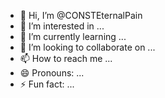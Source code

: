 - 👋 Hi, I’m @CONSTEternalPain
- 👀 I’m interested in ...
- 🌱 I’m currently learning ...
- 💞️ I’m looking to collaborate on ...
- 📫 How to reach me ...
- 😄 Pronouns: ...
- ⚡ Fun fact: ...

<!---
CONSTEternalPain/CONSTEternalPain is a ✨ special ✨ repository because its `README.md` (this file) appears on your GitHub profile.
You can click the Preview link to take a look at your changes.
--->
